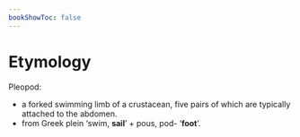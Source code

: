 ```yaml
---
bookShowToc: false
---
```


# Etymology

Pleopod:

* a forked swimming limb of a crustacean, five pairs of which are typically attached to the abdomen.
* from Greek plein ‘swim, **sail**’ + pous, pod- ‘**foot**’.